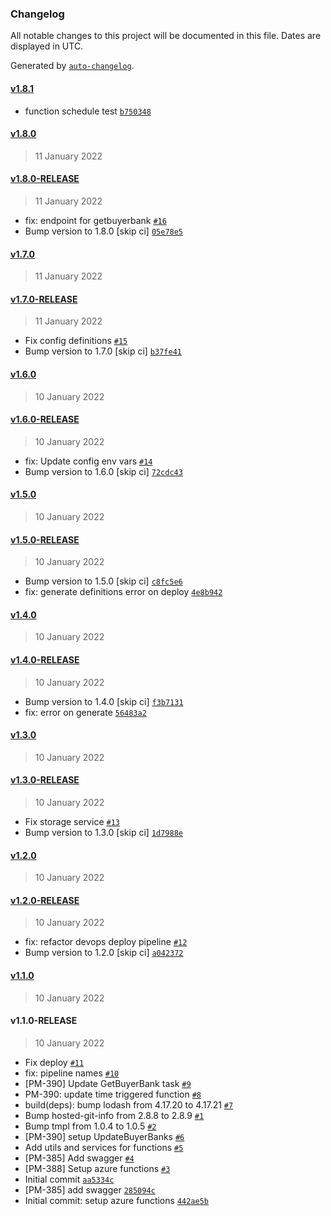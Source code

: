 ### Changelog

All notable changes to this project will be documented in this file. Dates are displayed in UTC.

Generated by [`auto-changelog`](https://github.com/CookPete/auto-changelog).

#### [v1.8.1](https://github.com/pagopa/pagopa-functions-buyerbank/compare/v1.8.0...v1.8.1)

- function schedule test [`b750348`](https://github.com/pagopa/pagopa-functions-buyerbank/commit/b7503487a800693ee339c95594669f1aec4a9ba9)

#### [v1.8.0](https://github.com/pagopa/pagopa-functions-buyerbank/compare/v1.8.0-RELEASE...v1.8.0)

> 11 January 2022

#### [v1.8.0-RELEASE](https://github.com/pagopa/pagopa-functions-buyerbank/compare/v1.7.0...v1.8.0-RELEASE)

> 11 January 2022

- fix: endpoint for getbuyerbank [`#16`](https://github.com/pagopa/pagopa-functions-buyerbank/pull/16)
- Bump version to 1.8.0 [skip ci] [`05e78e5`](https://github.com/pagopa/pagopa-functions-buyerbank/commit/05e78e510f1e256de9c45e8c132b230c4e0951e9)

#### [v1.7.0](https://github.com/pagopa/pagopa-functions-buyerbank/compare/v1.7.0-RELEASE...v1.7.0)

> 11 January 2022

#### [v1.7.0-RELEASE](https://github.com/pagopa/pagopa-functions-buyerbank/compare/v1.6.0...v1.7.0-RELEASE)

> 11 January 2022

- Fix config definitions [`#15`](https://github.com/pagopa/pagopa-functions-buyerbank/pull/15)
- Bump version to 1.7.0 [skip ci] [`b37fe41`](https://github.com/pagopa/pagopa-functions-buyerbank/commit/b37fe41c6812425b7dcbeb018e493eeb9b4a4bd0)

#### [v1.6.0](https://github.com/pagopa/pagopa-functions-buyerbank/compare/v1.6.0-RELEASE...v1.6.0)

> 10 January 2022

#### [v1.6.0-RELEASE](https://github.com/pagopa/pagopa-functions-buyerbank/compare/v1.5.0...v1.6.0-RELEASE)

> 10 January 2022

- fix: Update config env vars [`#14`](https://github.com/pagopa/pagopa-functions-buyerbank/pull/14)
- Bump version to 1.6.0 [skip ci] [`72cdc43`](https://github.com/pagopa/pagopa-functions-buyerbank/commit/72cdc43f3b711ab49937b22c1c2801b32d4edd92)

#### [v1.5.0](https://github.com/pagopa/pagopa-functions-buyerbank/compare/v1.5.0-RELEASE...v1.5.0)

> 10 January 2022

#### [v1.5.0-RELEASE](https://github.com/pagopa/pagopa-functions-buyerbank/compare/v1.4.0...v1.5.0-RELEASE)

> 10 January 2022

- Bump version to 1.5.0 [skip ci] [`c8fc5e6`](https://github.com/pagopa/pagopa-functions-buyerbank/commit/c8fc5e63d66d9d44acea05256d74cec7c7fb1ad7)
- fix: generate definitions error on deploy [`4e8b942`](https://github.com/pagopa/pagopa-functions-buyerbank/commit/4e8b9424b1b9ac23343e3c132b31fbf59b8b1cfd)

#### [v1.4.0](https://github.com/pagopa/pagopa-functions-buyerbank/compare/v1.4.0-RELEASE...v1.4.0)

> 10 January 2022

#### [v1.4.0-RELEASE](https://github.com/pagopa/pagopa-functions-buyerbank/compare/v1.3.0...v1.4.0-RELEASE)

> 10 January 2022

- Bump version to 1.4.0 [skip ci] [`f3b7131`](https://github.com/pagopa/pagopa-functions-buyerbank/commit/f3b7131af2f3f6e908506ccd5bf35e37a55f9069)
- fix: error on generate [`56483a2`](https://github.com/pagopa/pagopa-functions-buyerbank/commit/56483a2f646d2260e0ef359893a2ee3ae4333ca3)

#### [v1.3.0](https://github.com/pagopa/pagopa-functions-buyerbank/compare/v1.3.0-RELEASE...v1.3.0)

> 10 January 2022

#### [v1.3.0-RELEASE](https://github.com/pagopa/pagopa-functions-buyerbank/compare/v1.2.0...v1.3.0-RELEASE)

> 10 January 2022

- Fix storage service [`#13`](https://github.com/pagopa/pagopa-functions-buyerbank/pull/13)
- Bump version to 1.3.0 [skip ci] [`1d7988e`](https://github.com/pagopa/pagopa-functions-buyerbank/commit/1d7988e69713cf217ecfe077f49fb1dcd7ce658f)

#### [v1.2.0](https://github.com/pagopa/pagopa-functions-buyerbank/compare/v1.2.0-RELEASE...v1.2.0)

> 10 January 2022

#### [v1.2.0-RELEASE](https://github.com/pagopa/pagopa-functions-buyerbank/compare/v1.1.0...v1.2.0-RELEASE)

> 10 January 2022

- fix: refactor devops deploy pipeline [`#12`](https://github.com/pagopa/pagopa-functions-buyerbank/pull/12)
- Bump version to 1.2.0 [skip ci] [`a042372`](https://github.com/pagopa/pagopa-functions-buyerbank/commit/a042372b340405bf51577a968be139328291766e)

#### [v1.1.0](https://github.com/pagopa/pagopa-functions-buyerbank/compare/v1.1.0-RELEASE...v1.1.0)

> 10 January 2022

#### v1.1.0-RELEASE

> 10 January 2022

- Fix deploy [`#11`](https://github.com/pagopa/pagopa-functions-buyerbank/pull/11)
- fix: pipeline names [`#10`](https://github.com/pagopa/pagopa-functions-buyerbank/pull/10)
- [PM-390] Update GetBuyerBank task [`#9`](https://github.com/pagopa/pagopa-functions-buyerbank/pull/9)
- PM-390: update time triggered function [`#8`](https://github.com/pagopa/pagopa-functions-buyerbank/pull/8)
- build(deps): bump lodash from 4.17.20 to 4.17.21 [`#7`](https://github.com/pagopa/pagopa-functions-buyerbank/pull/7)
- Bump hosted-git-info from 2.8.8 to 2.8.9 [`#1`](https://github.com/pagopa/pagopa-functions-buyerbank/pull/1)
- Bump tmpl from 1.0.4 to 1.0.5 [`#2`](https://github.com/pagopa/pagopa-functions-buyerbank/pull/2)
- [PM-390] setup UpdateBuyerBanks [`#6`](https://github.com/pagopa/pagopa-functions-buyerbank/pull/6)
- Add utils and services for functions [`#5`](https://github.com/pagopa/pagopa-functions-buyerbank/pull/5)
- [PM-385] Add swagger [`#4`](https://github.com/pagopa/pagopa-functions-buyerbank/pull/4)
- [PM-388] Setup azure functions [`#3`](https://github.com/pagopa/pagopa-functions-buyerbank/pull/3)
- Initial commit [`aa5334c`](https://github.com/pagopa/pagopa-functions-buyerbank/commit/aa5334c531f04c90c680b1ed71a93ba9e60fd1d7)
- [PM-385] add swagger [`285094c`](https://github.com/pagopa/pagopa-functions-buyerbank/commit/285094cd27be1335511dccc7ce5d1aa19b52caa6)
- Initial commit: setup azure functions [`442ae5b`](https://github.com/pagopa/pagopa-functions-buyerbank/commit/442ae5b2b125b6c7755c8c18cdd0cc963aee99a7)
